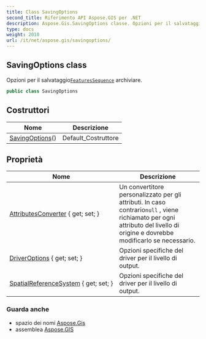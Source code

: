 ```yaml
---
title: Class SavingOptions
second_title: Riferimento API Aspose.GIS per .NET
description: Aspose.Gis.SavingOptions classe. Opzioni per il salvataggioFeaturesSequence archiviare.
type: docs
weight: 2010
url: /it/net/aspose.gis/savingoptions/
---
```

## SavingOptions class

Opzioni per il salvataggio[`FeaturesSequence`](../featuressequence/) archiviare.

```csharp
public class SavingOptions
```

## Costruttori

| Nome | Descrizione |
| --- | --- |
| [SavingOptions](savingoptions/)() | Default_Costruttore |

## Proprietà

| Nome | Descrizione |
| --- | --- |
| [AttributesConverter](../../aspose.gis/savingoptions/attributesconverter/) { get; set; } | Un convertitore personalizzato per gli attributi. In caso contrario`null` , viene richiamato per ogni attributo del livello di origine e dovrebbe modificarlo se necessario. |
| [DriverOptions](../../aspose.gis/savingoptions/driveroptions/) { get; set; } | Opzioni specifiche del driver per il livello di output. |
| [SpatialReferenceSystem](../../aspose.gis/savingoptions/spatialreferencesystem/) { get; set; } | Opzioni specifiche del driver per il livello di output. |

### Guarda anche

* spazio dei nomi [Aspose.Gis](../../aspose.gis/)
* assemblea [Aspose.GIS](../../)


